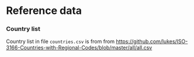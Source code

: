 # Reference data

### Country list
Country list in file `countries.csv` is from
from https://github.com/lukes/ISO-3166-Countries-with-Regional-Codes/blob/master/all/all.csv

